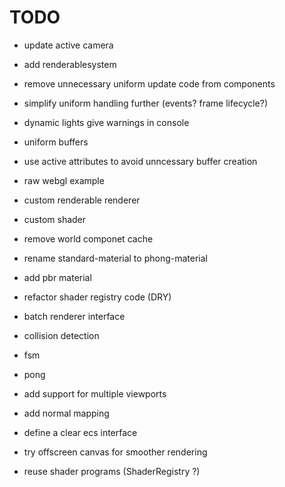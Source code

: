# TODO

- update active camera
- add renderablesystem

- remove unnecessary uniform update code from components
- simplify uniform handling further (events? frame lifecycle?)
- dynamic lights give warnings in console
- uniform buffers
- use active attributes to avoid unncessary buffer creation
- raw webgl example
- custom renderable renderer
- custom shader
- remove world componet cache
- rename standard-material to phong-material
- add pbr material
- refactor shader registry code (DRY)
- batch renderer interface
- collision detection
- fsm
- pong

- add support for multiple viewports
- add normal mapping
- define a clear ecs interface
- try offscreen canvas for smoother rendering
- reuse shader programs (ShaderRegistry ?)